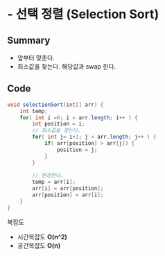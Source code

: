 # - 선택 정렬 (Selection Sort)

## Summary

* 앞부터 맞춘다.
* 최소값을 찾는다. 해당값과 swap 한다.

## Code

```java
void selectionSort(int[] arr) {
    int temp;
    for( int i =0; i < arr.length; i++ ) {
        int position = i;
        // 최소값을 찾는다.
        for( int j= i+1; j < arr.length; j++ ) {
            if( arr[position] > arr[j]) {
                position = j;
            }
        }
        
        // 변경한다.
        temp = arr[i];
        arr[i] = arr[position];
        arr[position] = arr[i];
    }
}
```



복잡도&#x20;

* 시간복잡도 **O(n^2)**&#x20;
* 공간복잡도 **O(n)**&#x20;
